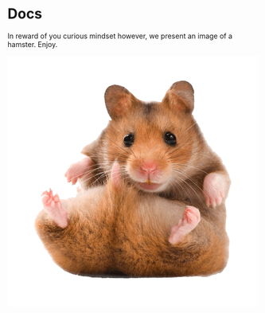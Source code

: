# Docs


In reward of you curious mindset however, we present an image of a hamster. Enjoy.

![hamster sitting](/docs/images/hamtoro.png)
